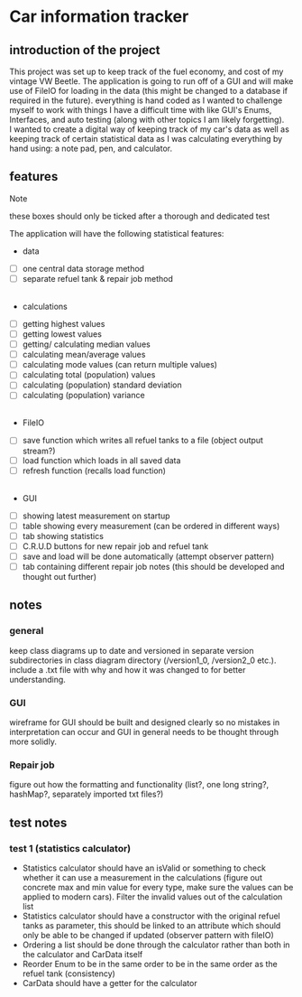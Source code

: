 # Car information tracker
## introduction of the project
This project was set up to keep track of the fuel economy, and cost 
of my vintage VW Beetle. The application is going to run off of a GUI and
will make use of FileIO for loading in the data (this might be changed to a database if required in the future). 
everything is hand coded as I wanted to challenge myself to work with things I have a difficult time with like GUI's 
Enums, Interfaces, and auto testing (along with other topics I am likely forgetting).  
I wanted to create a digital way of keeping track of my car's data as well as keeping track of 
certain statistical data as I was calculating everything by hand using: a note pad, pen, and calculator. 

## features

> [!NOTE]
> these boxes should only be ticked after a thorough and dedicated test

The application will have the following statistical features:
- data
- [ ] one central data storage method 
- [ ] separate refuel tank & repair job method  
  <br />

- calculations
-[ ] getting highest values
-[ ] getting lowest values
-[ ] getting/ calculating median values
-[ ] calculating mean/average values
-[ ] calculating mode values (can return multiple values)
-[ ] calculating total (population) values
-[ ] calculating (population) standard deviation
-[ ] calculating (population) variance  
  <br />

- FileIO
- [ ] save function which writes all refuel tanks to a file (object output stream?)
- [ ] load function which loads in all saved data
- [ ] refresh function (recalls load function)  
  <br />

- GUI
- [ ] showing latest measurement on startup
- [ ] table showing every measurement (can be ordered in different ways)
- [ ] tab showing statistics
- [ ] C.R.U.D buttons for new repair job and refuel tank
- [ ] save and load will be done automatically (attempt observer pattern)
- [ ] tab containing different repair job notes (this should be developed and thought out further)

## notes
### general 
keep class diagrams up to date and versioned in separate version subdirectories in class diagram directory 
(/version1_0, /version2_0 etc.). include a .txt file with why and how it was changed to for better understanding.

### GUI
wireframe for GUI should be built and designed clearly so no mistakes in interpretation can occur and 
GUI in general needs to be thought through more solidly.

### Repair job 
figure out how the formatting and functionality (list?, one long string?, hashMap?, separately imported txt files?)

## test notes
### test 1 (statistics calculator)
- Statistics calculator should have an isValid or something to check
  whether it can use a measurement in the calculations (figure out concrete max and min value for every type,
  make sure the values can be applied to modern cars). Filter the invalid values out of the calculation list
- Statistics calculator should have a constructor with the original refuel tanks as parameter, 
  this should be linked to an attribute which should only be able to be changed if updated (observer pattern with fileIO) 
- Ordering a list should be done through the calculator rather than both in the calculator and CarData itself
- Reorder Enum to be in the same order to be in the same order as the refuel tank (consistency)
- CarData should have a getter for the calculator
